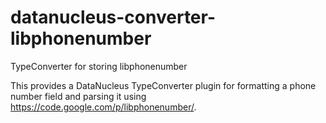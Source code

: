 datanucleus-converter-libphonenumber
====================================

TypeConverter for storing libphonenumber

This provides a DataNucleus TypeConverter plugin for formatting a phone number field and parsing it using https://code.google.com/p/libphonenumber/.
